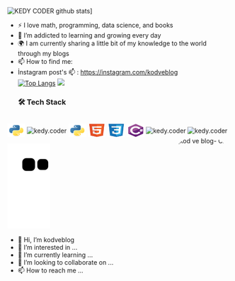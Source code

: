 
![KEDY CODER github stats](https://github-readme-stats.vercel.app/api?username=kodveblog&count_private=true&show_icons=true&theme=radical&hide_rank=false)]

- :zap: I love math, programming, data science, and books
- 🌱 I’m addicted to learning and growing every day
- :earth_africa: I am currently sharing a little bit of my knowledge to the world through my blogs
- 📫 How to find me: 
- İnstagram post's 📫 : https://instagram.com/kodveblog
<br>[![Top Langs](https://github-readme-stats.vercel.app/api/top-langs/?username=kodveblog)](https://github.com/kodveblog//github-readme-stats)
  <img src="https://shields-io-visitor-counter.herokuapp.com/badge?page=kedyc0der&style=for-the-badge">
  <h3>🛠  Tech Stack</h3>
<div style="display: inline_block"><br>
    <img align="center" alt="kedy.coder" height="30" width="40" src="https://raw.githubusercontent.com/devicons/devicon/master/icons/python/python-original.svg">
 <img align="center" alt="kedy.coder" height="30" width="40" src="https://cdn.jsdelivr.net/gh/devicons/devicon/icons/php/php-original.svg"/>
  <img align="center" alt="kedy.coder" height="30" width="40" src="https://raw.githubusercontent.com/devicons/devicon/master/icons/python/python-original.svg">
  <img align="center" alt="kedy.coder" height="30" width="40" src="https://raw.githubusercontent.com/devicons/devicon/master/icons/html5/html5-original.svg">
  <img align="center" alt="kedy.coder" height="30" width="40" src="https://raw.githubusercontent.com/devicons/devicon/master/icons/css3/css3-original.svg">
  <img align="center" alt="kedy.coder" height="30" width="40" src="https://raw.githubusercontent.com/devicons/devicon/master/icons/csharp/csharp-original.svg">
  <img align="center" alt="kedy.coder" height="30" width="40" src="https://cdn.jsdelivr.net/gh/devicons/devicon/icons/perl/perl-original.svg" />
    <img align="center" alt="kedy.coder" height="30" width="40" src="https://cdn.jsdelivr.net/gh/devicons/devicon/icons/bootstrap/bootstrap-original.svg" />
  <img align="right" alt="kod ve blog- CAT " height="150" style="border-radius:50px;" src="http://www.fc1492.com/wp-content/uploads/2017/06/tumblr_ook9ah2gfS1u6n4kao1_500.gif">

  ![Snake animation](https://github.com/AyseErdanisman/AyseErdanisman/blob/output/github-contribution-grid-snake.svg)

- 👋 Hi, I’m kodveblog
- 👀 I’m interested in ...
- 🌱 I’m currently learning ...
- 💞️ I’m looking to collaborate on ...
- 📫 How to reach me ...
